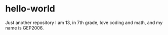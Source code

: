 # hello-world
Just another repository
I am 13, in 7th grade, love coding and math, and my name is GEP2006.
